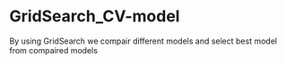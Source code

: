 # GridSearch_CV-model
By using GridSearch we compair different models and select best model from compaired models
